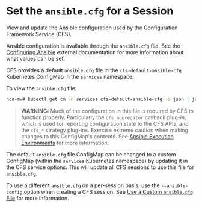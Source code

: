 # Set the `ansible.cfg` for a Session

View and update the Ansible configuration used by the Configuration Framework Service \(CFS\).

Ansible configuration is available through the `ansible.cfg` file.
See the [Configuring Ansible](https://docs.ansible.com/ansible/latest/installation_guide/intro_configuration.html)
external documentation for more information about what values can be set.

CFS provides a default `ansible.cfg` file in the `cfs-default-ansible-cfg` Kubernetes ConfigMap in the `services` namespace.

To view the `ansible.cfg` file:

```bash
ncn-mw# kubectl get cm -n services cfs-default-ansible-cfg -o json | jq -r '.data."ansible.cfg"'
```

> **WARNING:** Much of the configuration in this file is required by CFS to function properly. Particularly the `cfs_aggregator`
> callback plug-in, which is used for reporting configuration state to the CFS APIs, and the `cfs_*` strategy plug-ins. Exercise extreme
> caution when making changes to this ConfigMap's contents. See [Ansible Execution Environments](Ansible_Execution_Environments.md) for
> more information.

The default `ansible.cfg` file ConfigMap can be changed to a custom ConfigMap \(within the `services` Kubernetes namespace\) by updating
it in the CFS service options. This will update all CFS sessions to use this file for `ansible.cfg`.

To use a different `ansible.cfg` on a per-session basis, use the `--ansible-config` option when creating a CFS session.
See [Use a Custom `ansible.cfg` File](Use_a_Custom_ansible-cfg_File.md) for more information.
